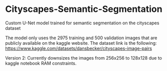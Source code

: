# Cityscapes-Semantic-Segmentation
Custom U-Net model trained for semantic segmentation on the cityscapes dataset

The model only uses the 2975 training and 500 validation images that are publicly available on the kaggle website.
The dataset link is the following: https://www.kaggle.com/datasets/dansbecker/cityscapes-image-pairs

Version 2:
Currently downsizes the images from 256x256 to 128x128 due to kaggle notebook RAM constraints.
